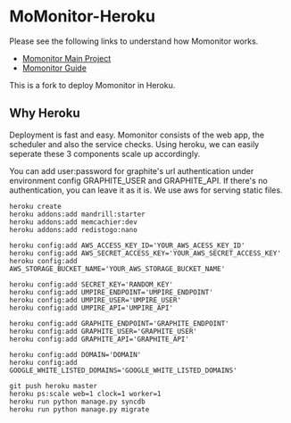 # MoMonitor-Heroku

Please see the following links to understand how Momonitor works.

* [Momonitor Main Project](https://github.com/mopub/momonitor)
* [Momonitor Guide](http://mopub.github.io/momonitor/)

This is a fork to deploy Momonitor in Heroku.

Why Heroku
-------------

Deployment is fast and easy. Momonitor consists of the web app, the scheduler and also the service checks. 
Using heroku, we can easily seperate these 3 components scale up accordingly. 

You can add user:password for graphite's url authentication under environment config GRAPHITE_USER and GRAPHITE_API.
If there's no authentication, you can leave it as it is. We use aws for serving static files.


    heroku create
    heroku addons:add mandrill:starter
    heroku addons:add memcachier:dev
    heroku addons:add redistogo:nano
    
    heroku config:add AWS_ACCESS_KEY_ID='YOUR_AWS_ACESS_KEY_ID'
    heroku config:add AWS_SECRET_ACCESS_KEY='YOUR_AWS_SECRET_ACCESS_KEY'
    heroku config:add AWS_STORAGE_BUCKET_NAME='YOUR_AWS_STORAGE_BUCKET_NAME'
    
    heroku config:add SECRET_KEY='RANDOM_KEY'
    heroku config:add UMPIRE_ENDPOINT='UMPIRE_ENDPOINT'
    heroku config:add UMPIRE_USER='UMPIRE_USER'
    heroku config:add UMPIRE_API='UMPIRE_API'
    
    heroku config:add GRAPHITE_ENDPOINT='GRAPHITE_ENDPOINT'
    heroku config:add GRAPHITE_USER='GRAPHITE_USER'
    heroku config:add GRAPHITE_API='GRAPHITE_API'
    
    heroku config:add DOMAIN='DOMAIN'
    heroku config:add GOOGLE_WHITE_LISTED_DOMAINS='GOOGLE_WHITE_LISTED_DOMAINS'
    
    git push heroku master
    heroku ps:scale web=1 clock=1 worker=1
    heroku run python manage.py syncdb
    heroku run python manage.py migrate



